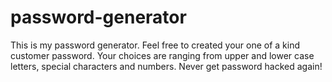 # password-generator
This is my password generator. 
Feel free to created your one of a kind customer password. 
Your choices are ranging from upper and lower case letters, 
special characters and numbers. 
Never get password hacked again!
